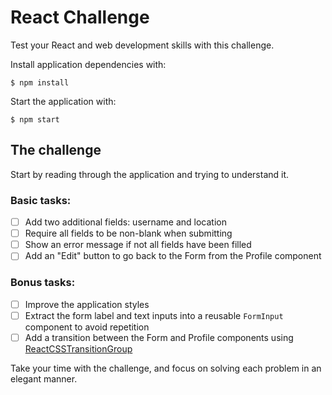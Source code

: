 # React Challenge

Test your React and web development skills with this challenge.

Install application dependencies with:

    $ npm install

Start the application with:

    $ npm start

## The challenge

Start by reading through the application and trying to understand it.

### Basic tasks:

- [ ] Add two additional fields: username and location
- [ ] Require all fields to be non-blank when submitting
- [ ] Show an error message if not all fields have been filled
- [ ] Add an "Edit" button to go back to the Form from the Profile component

### Bonus tasks:

- [ ] Improve the application styles
- [ ] Extract the form label and text inputs into a reusable `FormInput`
  component to avoid repetition
- [ ] Add a transition between the Form and Profile components using
  [ReactCSSTransitionGroup](https://facebook.github.io/react/docs/animation.html)

Take your time with the challenge, and focus on solving each problem in an
elegant manner.
